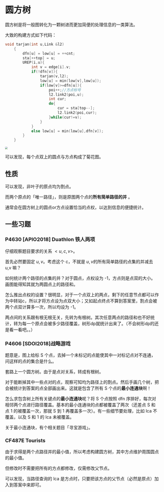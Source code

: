 # 圆方树

圆方树是将一般图转化为一颗树进而更加简便的处理信息的一类算法。

大致的构建方式如下代码：

```cpp
void tarjan(int u,Link &l2)
    {
        dfn[u] = low[u] = ++cnt;
        sta[++top] = u;
        UREP(i,u){
            int v = edge[i].v;
            if(!dfn[v]){
                tarjan(v,l2);
                low[u] = min(low[v],low[u]);
                if(low[v]>=dfn[u]){
                    poi++;//方点标号
                    l2.link2(poi,u);
                    int cur;
                    do{
                        cur = sta[top--];
                        l2.link2(poi,cur);
                    }while(cur!=v);
                }
            }
            else low[u] = min(low[u],dfn[v]);
        }
    }
```

<img src="C:\Users\Kinesis\Desktop\markdown图片\圆方树1.png" style="zoom:50%;" />

可以发现，每个点双上的圆点与方点构成了菊花图。

## 性质

可以发现，非叶子的原点均为割点。

而两个原点的「唯一路径」，则是原图两个点的**所有简单路径的并** 。

通常会在圆方树上的圆点or方点设置恰当的点权，以达到信息的便捷统计。

## 一些习题

### P4630 [APIO2018] Duathlon 铁人两项

仔细观察题目要求的关系 $<u,c,v>$。

首先必然要固定 $u,v$​。考虑这个 c，不就是 $u,v$​ ​的所有简单路径的点集的并减去 u,v 嘛？

如何统计两个路径的点集的并？对于圆点，点权设为 -1，方点则是点双的大小。画图能得知其就为两圆点上的路径和。

怎么推出点权的设置？很明显，对于一个点双上的两点，剩下的任意节点都可以作为中转站c，所以才将方点设为点双大小；又如起点终点不算到答案里，割点会被两个点双计算多一次，所以均设为 -1。

两点间的关系跟有根无根无关，先转为有根树。其次任意两点的路径和也不好统计，转为每一个原点会被多少路径覆盖，树形dp就统计出来了。（不会树形dp的还是看一看吧。。）

### P4606 [SDOI2018]战略游戏

题意是，图上给标 S 个点，去掉一个未标记的点能使其中一对标记点对不连通，问这样的点的集合是什么。

套路上一个圆方树。由于是点对关系，转成有根树。

对于能断掉其中一些点对的点，观察可知均为路径上的割点。然后手画几个树，把会被统计到答案的点全部画出来。这就是包含了所有 S 个点的**最小连通块**啊！

怎么求包含树上所有关键点的**最小连通块**呢？将 S 个点按照 dfn 序排好，每次对相邻两个点进行路径覆盖。基本的最小连通块的点都被覆盖了两次（还差点 S 和点 1 的被覆盖一次，那就 S 到 1 再覆盖多一次）。有一些细节要处理，比如 lca 不覆盖，以及 S 和 1 的 lca 未被覆盖。

关于最小连通块，有个相关题目「寻宝游戏」。

### CF487E Tourists

由于求得是两个点路径并的最小值，所以考虑构建圆方树，其中方点维护周围圆点的最小值。

但修改时不需要把所有的方点都修改，仅需修改父节点。

可以发现，当路径查询的 lca 是方点时，只要把该方点的父节点（必然是原点）加入到答案中来即可。